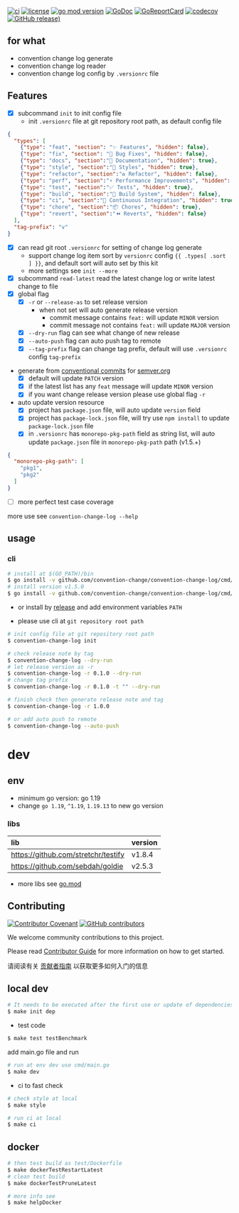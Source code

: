 [![ci](https://github.com/convention-change/convention-change-log/actions/workflows/ci.yml/badge.svg)](https://github.com/convention-change/convention-change-log/actions/workflows/ci.yml)
[![license](https://img.shields.io/github/license/convention-change/convention-change-log)](https://github.com/convention-change/convention-change-log)
[![go mod version](https://img.shields.io/github/go-mod/go-version/convention-change/convention-change-log?label=go.mod)](https://github.com/convention-change/convention-change-log)
[![GoDoc](https://godoc.org/github.com/convention-change/convention-change-log?status.png)](https://godoc.org/github.com/convention-change/convention-change-log/)
[![GoReportCard](https://goreportcard.com/badge/github.com/convention-change/convention-change-log)](https://goreportcard.com/report/github.com/convention-change/convention-change-log)
[![codecov](https://codecov.io/gh/convention-change/convention-change-log/branch/main/graph/badge.svg)](https://codecov.io/gh/convention-change/convention-change-log)
[![GitHub release)](https://img.shields.io/github/v/release/convention-change/convention-change-log)](https://github.com/convention-change/convention-change-log/releases)

## for what

- convention change log generate
- convention change log reader
- convention change log config by `.versionrc` file

## Features

- [x] subcommand `init` to init config file
  - init `.versionrc` file at git repository root path, as default config file
```json
{
  "types": [
    {"type": "feat", "section": "✨ Features", "hidden": false},
    {"type": "fix", "section": "🐛 Bug Fixes", "hidden": false},
    {"type": "docs", "section":"📝 Documentation", "hidden": true},
    {"type": "style", "section":"💄 Styles", "hidden": true},
    {"type": "refactor", "section":"♻ Refactor", "hidden": false},
    {"type": "perf", "section":"⚡ Performance Improvements", "hidden": false},
    {"type": "test", "section":"✅ Tests", "hidden": true},
    {"type": "build", "section":"👷‍ Build System", "hidden": false},
    {"type": "ci", "section":"🔧 Continuous Integration", "hidden": true},
    {"type": "chore", "section":"📦 Chores", "hidden": true},
    {"type": "revert", "section":"⏪ Reverts", "hidden": false}
  ],
  "tag-prefix": "v"
}
```

- [x] can read git root `.versionrc` for setting of change log generate
    - support change log item sort by `versionrc` config `{{ .types[ .sort ] }}`, and default sort will auto set by this kit
    - more settings see `init --more`
- [x] subcommand `read-latest` read the latest change log or write latest change to file
- [x] global flag
    - [x] `-r` or `--release-as` to set release version
      - when not set will auto generate release version
        - commit message contains `feat:` will update `MINOR` version
        - commit message not contains `feat:` will update `MAJOR` version
    - [x] `--dry-run` flag can see what change of new release
    - [x] `--auto-push` flag can auto push tag to remote
    - [x] `--tag-prefix` flag can change tag prefix, default will use `.versionrc` config `tag-prefix`
- generate from [conventional commits](https://www.conventionalcommits.org) for [semver.org](https://semver.org/)
  - [x] default will update `PATCH` version
  - [x] if the latest list has any `feat` message will update `MINOR` version
  - [x] if you want change release version please use global flag `-r`
- auto update version resource
  - [x] project has `package.json` file, will auto update `version` field
  - [x] project has `package-lock.json` file, will try use `npm install` to update `package-lock.json` file
  - [x] in `.versionrc` has `monorepo-pkg-path` field as string list, will auto update `package.json` file in `monorepo-pkg-path` path (v1.5.+)

```json
{
  "monorepo-pkg-path": [
    "pkg1",
    "pkg2"
  ]
}
```

- [ ] more perfect test case coverage

more use see `convention-change-log --help`

## usage

### cli

```bash
# install at $(GO_PATH)/bin
$ go install -v github.com/convention-change/convention-change-log/cmd/convention-change-log@latest
# install version v1.5.0
$ go install -v github.com/convention-change/convention-change-log/cmd/convention-change-log@v1.5.0
````

- or install by [release](https://github.com/convention-change/convention-change-log/releases) and add environment variables `PATH`

- please use cli at `git repository root path`

```bash
# init config file at git repository root path
$ convention-change-log init

# check release note by tag
$ convention-change-log --dry-run
# let release version as -r
$ convention-change-log -r 0.1.0 --dry-run
# change tag prefix
$ convention-change-log -r 0.1.0 -t "" --dry-run

# finish check then generate release note and tag
$ convention-change-log -r 1.0.0

# or add auto push to remote
$ convention-change-log --auto-push
```

# dev

## env

- minimum go version: go 1.19
- change `go 1.19`, `^1.19`, `1.19.13` to new go version

### libs

| lib                                 | version |
|:------------------------------------|:--------|
| https://github.com/stretchr/testify | v1.8.4  |
| https://github.com/sebdah/goldie    | v2.5.3  |

- more libs see [go.mod](https://github.com/convention-change/convention-change-log/blob/main/go.mod)

## Contributing

[![Contributor Covenant](https://img.shields.io/badge/contributor%20covenant-v1.4-ff69b4.svg)](.github/CONTRIBUTING_DOC/CODE_OF_CONDUCT.md)
[![GitHub contributors](https://img.shields.io/github/contributors/convention-change/convention-change-log)](https://github.com/convention-change/convention-change-log/graphs/contributors)

We welcome community contributions to this project.

Please read [Contributor Guide](.github/CONTRIBUTING_DOC/CONTRIBUTING.md) for more information on how to get started.

请阅读有关 [贡献者指南](.github/CONTRIBUTING_DOC/zh-CN/CONTRIBUTING.md) 以获取更多如何入门的信息

## local dev

```bash
# It needs to be executed after the first use or update of dependencies.
$ make init dep
```

- test code

```bash
$ make test testBenchmark
```

add main.go file and run

```bash
# run at env dev use cmd/main.go
$ make dev
```

- ci to fast check

```bash
# check style at local
$ make style

# run ci at local
$ make ci
```

## docker

```bash
# then test build as test/Dockerfile
$ make dockerTestRestartLatest
# clean test build
$ make dockerTestPruneLatest

# more info see
$ make helpDocker
```
